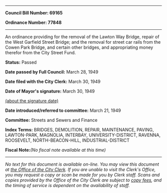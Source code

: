 

********

**Council Bill Number: 69165**
   
**Ordinance Number: 77848**
********

 An ordinance providing for the removal of the Lawton Way Bridge, repair of the West Garfield Street Bridge; and the removal for street car rails from the Cowen Park Bridge, and certain other bridges, and appropriating money therefor from the City Street Fund.

**Status:** Passed
   
**Date passed by Full Council:** March 28, 1949
   
**Date filed with the City Clerk:** March 30, 1949
   
**Date of Mayor's signature:** March 30, 1949
   
[(about the signature date)](/~public/approvaldate.htm)
   
   
   
**Date introduced/referred to committee:** March 21, 1949
   
**Committee:** Streets and Sewers and Finance
   
   
**Index Terms:** BRIDGES, DEMOLITION, REPAIR, MAINTENANCE, PAVING, LAWTON-PARK, MAGNOLIA, INTERBAY, UNIVERSITY-DISTRICT, RAVENNA, ROOSEVELT, NORTH-BEACON-HILL, INDUSTRIAL-DISTRICT

**Fiscal Note:**_(No fiscal note available at this time)_
********

_No text for this document is available on-line. You may view this document at [the Office of the City Clerk](http://www.seattle.gov/leg/clerk/contactUs.htm). If you are unable to visit the Clerk's Office, you may request a copy or scan be made for you by Clerk staff. Scans and copies provided by the Office of the City Clerk are subject to [copy fees](http://clerk.seattle.gov/~public/clerkfees.htm), and the timing of service is dependent on the availability of staff._

